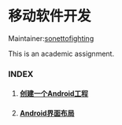 # 移动软件开发

Maintainer:[sonettofighting](https://github.com/sonettofighting)

This is an academic assignment. 

### INDEX

1. #### [创建一个Android工程](https://github.com/sonettofighting/MobileApps/tree/master/App1)

2. #### [Android界面布局](https://github.com/sonettofighting/MobileApps/tree/master/App2_Layout)

